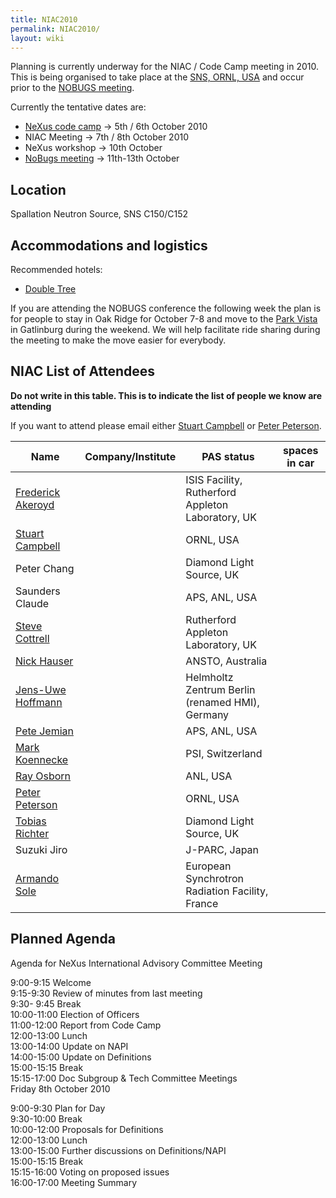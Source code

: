 ```yaml
---
title: NIAC2010
permalink: NIAC2010/
layout: wiki
---
```


Planning is currently underway for the NIAC / Code Camp meeting in 2010.
This is being organised to take place at the [SNS, ORNL,
USA](http://neutrons.ornl.gov/) and occur prior to the [NOBUGS
meeting](http://www.nobugsconference.org/).

Currently the tentative dates are:

-   [NeXus code camp](NIAC2010_CodeCamp "wikilink") -&gt; 5th / 6th
    October 2010
-   NIAC Meeting -&gt; 7th / 8th October 2010
-   NeXus workshop -&gt; 10th October
-   [NoBugs meeting](http://www.nobugsconference.org/Conferences) -&gt;
    11th-13th October

Location
--------

Spallation Neutron Source, SNS C150/C152

Accommodations and logistics
----------------------------

Recommended hotels:

-   [Double
    Tree](http://doubletree1.hilton.com/en_US/dt/hotel/ORKDTDT-Doubletree-Hotel-Oak-Ridge-Tennessee/index.do)

If you are attending the NOBUGS conference the following week the plan
is for people to stay in Oak Ridge for October 7-8 and move to the [Park
Vista](http://doubletree1.hilton.com/en_US/dt/hotel/GKTPVDT-The-Park-Vista-Gatlinburg-a-Doubletree-Hotel-Tennessee/index.do)
in Gatlinburg during the weekend. We will help facilitate ride sharing
during the meeting to make the move easier for everybody.

NIAC List of Attendees
----------------------

**Do not write in this table. This is to indicate the list of people we
know are attending**

If you want to attend please email either [Stuart
Campbell](User%3AStuart_Campbell "wikilink") or [Peter
Peterson](User%3APeter_Peterson "wikilink").

| Name                                                      | Company/Institute                                   | PAS status          | spaces in car |
|-----------------------------------------------------------|-----------------------------------------------------|---------------------|---------------|
| [Frederick Akeroyd](User%3AFreddie_Akeroyd "wikilink")    | | ISIS Facility, Rutherford Appleton Laboratory, UK | | awaiting approval |               |
| [Stuart Campbell](User%3AStuart_Campbell "wikilink")      | | ORNL, USA                                         | | approved          | 2             |
| Peter Chang                                               | | Diamond Light Source, UK                          | | awaiting approval |               |
| Saunders Claude                                           | | APS, ANL, USA                                     | | awaiting approval |               |
| [Steve Cottrell](User%3ASteve_Cottrell "wikilink")        | | Rutherford Appleton Laboratory, UK                | | awaiting approval |               |
| [Nick Hauser](User%3ANick_Hauser "wikilink")              | | ANSTO, Australia                                  | | awaiting approval |               |
| [ Jens-Uwe Hoffmann](User%3AJens-Uwe_Hoffmann "wikilink") | | Helmholtz Zentrum Berlin (renamed HMI), Germany   | | requested         |               |
| [Pete Jemian](User%3APete_Jemian "wikilink")              | | APS, ANL, USA                                     | | approved          |               |
| [Mark Koennecke](User%3AMark_Koennecke "wikilink")        | | PSI, Switzerland                                  | | awaiting approval |               |
| [Ray Osborn](User%3ARay_Osborn "wikilink")                | | ANL, USA                                          | | requested         |               |
| [Peter Peterson](User%3APeter_Peterson "wikilink")        | | ORNL, USA                                         | | approved          | 3             |
| [Tobias Richter](User%3ATobias_Richter "wikilink")        | | Diamond Light Source, UK                          | | approved          |               |
| Suzuki Jiro                                               | | J-PARC, Japan                                     | | awaiting approval |               |
| [Armando Sole](User%3AArmando_Sole "wikilink")            | | European Synchrotron Radiation Facility, France   | | awaiting approval |               |

Planned Agenda
--------------

Agenda for NeXus International Advisory Committee Meeting

9:00-9:15 Welcome  
9:15-9:30 Review of minutes from last meeting  
9:30- 9:45 Break  
10:00-11:00 Election of Officers  
11:00-12:00 Report from Code Camp  
12:00-13:00 Lunch  
13:00-14:00 Update on NAPI  
14:00-15:00 Update on Definitions  
15:00-15:15 Break  
15:15-17:00 Doc Subgroup & Tech Committee Meetings  
Friday 8th October 2010

9:00-9:30 Plan for Day  
9:30-10:00 Break  
10:00-12:00 Proposals for Definitions  
12:00-13:00 Lunch  
13:00-15:00 Further discussions on Definitions/NAPI  
15:00-15:15 Break  
15:15-16:00 Voting on proposed issues  
16:00-17:00 Meeting Summary  

